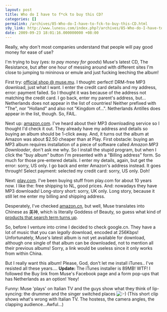 ```yaml
---
layout: post
title: Who do I have to f*ck to buy this CD?
categories: []
permalink: /archives/85-Who-do-I-have-to-fck-to-buy-this-CD.html
s9y_link: http://www.lunesu.com/index.php?/archives/85-Who-do-I-have-to-fck-to-buy-this-CD.html
date: 2009-09-23 18:01:16.000000000 +08:00
---
```

Really, why don't most companies understand that people will pay good money for ease of use?

I'm trying to buy (yes: <em>to pay money for goods</em>) Muse's latest CD, The Resistance, but after one hour of messing around with different sites I'm close to jumping to mininova or emule and just fucking leeching the album!

First try: <a href="http://muse.mu/shop/product/140/the-resistance/menu/3/albums/" title="Buy Muse - The Resistance @ muse.mu">official shop @ muse.mu</a>. I thought: perfect! DRM-free MP3 download, just what I want. I enter the credit card details and my address, error: payment failed. So I thought it was because of the address not matching the credit card. I go back, enter my parent's address, but... Netherlands does not appear in the list of countries! Neither prefixed with "The", nor "Holland" and also not "Kingdom of...". Netherlands Antilles does appear in the list, though. So, FAIL.

Next up: <a href="http://www.amazon.com/gp/product/B002O1TMI4/ref=s9_simz_gw_s0_p340_t1?pf_rd_m=ATVPDKIKX0DER&pf_rd_s=center-1&pf_rd_r=09ERRMRT805CCB1S2Y7K&pf_rd_t=101&pf_rd_p=470938131&pf_rd_i=507846" title="Buy Muse - The Resistance @ amazon.com">amazon.com</a>. I've heard about their MP3 downloading service so I thought I'd check it out. They already have my address and details so buying an album should be 1-click away. And, it turns out the album at Amazon was about $2.50 cheaper than at Play. First obstacle: buying an MP3 album requires installation of a piece of software called <em>Amazon MP3 Downloader</em>, don't ask me why. So I install the stupid program, but when I click the "buy album" button I'm presented with a "Billing address" form. So much for those pre-entered details. I enter my details, again, but get the error: sorry, US only. I go back and enter Amazon's address instead. It goes through! Select payment: selected my credit card: sorry, US only. Doh!

Next: <a href="http://www.play.com/Music/MP3-Download-Album/4-/11690333/The-Resistance/Product.html" title="Buy Muse - The Resistance @ play.com">play.com</a>. I've been buying stuff from play.com for about 10 years now. I like the: free shipping to NL, good prices. And: nowadays they have MP3 downloads! Long-story short: sorry, UK only. Long story, because it still let me enter my billing and shipping address.

Desperately, I've checked <a href="http://amazon.cn/">amazon.cn</a>, but well, Muse translates into Chinese as 美神, which is literally Goddess of Beauty, so guess what kind of <a href="http://www.amazon.cn/s?pageletid=headsearch&searchType=&i=aps&keywords=%E7%BE%8E%E7%A5%9E&Go.x=0&Go.y=0&searchKind=keyword" title="Searching for Muse at amazon.cn">products that search term turns up</a>.

So, before I venture into crime I decided to check google.cn. They have a lot of music that you can <em>legally</em> download, encoded at 256Kbps! Unfortunately, Muse's latest album is not yet available for download, although one single of that album can be downloaded, not to mention all their previous albums! Sorry, a link would be useless since it only works from within China.

But I really want this album! Please, God, don't let me install iTunes.. I've resisted all these years.... <strong>Update: </strong>The iTunes installer is 89MB! WTF!
I followed the Buy link from Muse's Facebook page and a form pop-ups that has Netherlands as an option! Yeey!

Funny: Muse 'plays' on Italian TV and the guys show what they think of lip-syncing: the drummer and the singer switched places <img src="http://www.lunesu.com/templates/default/img/emoticons/smile.png" alt=":-)" style="display: inline; vertical-align: bottom;" class="emoticon" /> (This short clip shows what's wrong with Italian TV. The hostess, the camera angles, the clapping audience...Awful...)
<object width="425" height="344"><param name="movie" value="http://www.youtube.com/v/3oTt8Noi5Rk&hl=en&fs=1&rel=0"></param><param name="allowFullScreen" value="true"></param><param name="allowscriptaccess" value="always"></param><embed src="http://www.youtube.com/v/3oTt8Noi5Rk&hl=en&fs=1&rel=0" type="application/x-shockwave-flash" allowscriptaccess="always" allowfullscreen="true" width="425" height="344"></embed></object>
